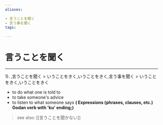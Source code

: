 ```yaml
---
aliases:
    
- 言うことを聞く
- 言う事を聞く
tags:
    
---
```


# 言うことを聞く
---
1).
,言うことを聞く > いうことをきく,いうことをきく,言う事を聞く > いうことをきく,いうことをきく

- to do what one is told to
- to take someone's advice
- to listen to what someone says
**( Expressions (phrases, clauses, etc.) Godan verb with 'ku' ending;)**
> see also:  [[言うことを聞かない]]
            